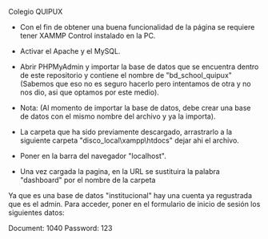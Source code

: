 Colegio QUIPUX

* Con el fin de obtener una buena funcionalidad de la página se requiere tener XAMMP Control instalado en la PC.
  
* Activar el Apache y el MySQL.
  
* Abrir PHPMyAdmin y importar la base de datos que se encuentra dentro de este repositorio y contiene el nombre de "bd_school_quipux" (Sabemos que eso no es seguro hacerlo pero intentamos de otra y no nos dio, asi que optamos por este medio).
  
* Nota: (Al momento de importar la base de datos, debe crear una base de datos con el mismo nombre del archivo y ya la importa).
  
* La carpeta que ha sido previamente descargado, arrastrarlo a la siguiente carpeta "disco_local\xampp\htdocs" dejar ahi el archivo.
  
* Poner en la barra del navegador "localhost".
  
* Una vez cargada la pagina, en la URL se sustituira la palabra "dashboard" por el nombre de la carpeta

Ya que es una base de datos "institucional" hay una cuenta ya regustrada que es el admin. Para acceder, poner en el formulario de inicio de sesión los siguientes datos:

Document: 1040
Password: 123
